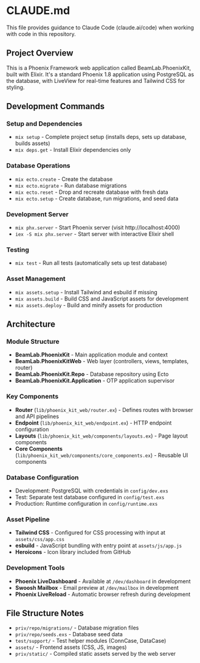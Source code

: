 # CLAUDE.md

This file provides guidance to Claude Code (claude.ai/code) when working with code in this repository.

## Project Overview

This is a Phoenix Framework web application called BeamLab.PhoenixKit, built with Elixir. It's a standard Phoenix 1.8 application using PostgreSQL as the database, with LiveView for real-time features and Tailwind CSS for styling.

## Development Commands

### Setup and Dependencies
- `mix setup` - Complete project setup (installs deps, sets up database, builds assets)
- `mix deps.get` - Install Elixir dependencies only

### Database Operations
- `mix ecto.create` - Create the database
- `mix ecto.migrate` - Run database migrations
- `mix ecto.reset` - Drop and recreate database with fresh data
- `mix ecto.setup` - Create database, run migrations, and seed data

### Development Server
- `mix phx.server` - Start Phoenix server (visit http://localhost:4000)
- `iex -S mix phx.server` - Start server with interactive Elixir shell

### Testing
- `mix test` - Run all tests (automatically sets up test database)

### Asset Management
- `mix assets.setup` - Install Tailwind and esbuild if missing
- `mix assets.build` - Build CSS and JavaScript assets for development
- `mix assets.deploy` - Build and minify assets for production

## Architecture

### Module Structure
- **BeamLab.PhoenixKit** - Main application module and context
- **BeamLab.PhoenixKitWeb** - Web layer (controllers, views, templates, router)
- **BeamLab.PhoenixKit.Repo** - Database repository using Ecto
- **BeamLab.PhoenixKit.Application** - OTP application supervisor

### Key Components
- **Router** (`lib/phoenix_kit_web/router.ex`) - Defines routes with browser and API pipelines
- **Endpoint** (`lib/phoenix_kit_web/endpoint.ex`) - HTTP endpoint configuration
- **Layouts** (`lib/phoenix_kit_web/components/layouts.ex`) - Page layout components
- **Core Components** (`lib/phoenix_kit_web/components/core_components.ex`) - Reusable UI components

### Database Configuration
- Development: PostgreSQL with credentials in `config/dev.exs`
- Test: Separate test database configured in `config/test.exs`
- Production: Runtime configuration in `config/runtime.exs`

### Asset Pipeline
- **Tailwind CSS** - Configured for CSS processing with input at `assets/css/app.css`
- **esbuild** - JavaScript bundling with entry point at `assets/js/app.js`
- **Heroicons** - Icon library included from GitHub

### Development Tools
- **Phoenix LiveDashboard** - Available at `/dev/dashboard` in development
- **Swoosh Mailbox** - Email preview at `/dev/mailbox` in development
- **Phoenix LiveReload** - Automatic browser refresh during development

## File Structure Notes

- `priv/repo/migrations/` - Database migration files
- `priv/repo/seeds.exs` - Database seed data
- `test/support/` - Test helper modules (ConnCase, DataCase)
- `assets/` - Frontend assets (CSS, JS, images)
- `priv/static/` - Compiled static assets served by the web server